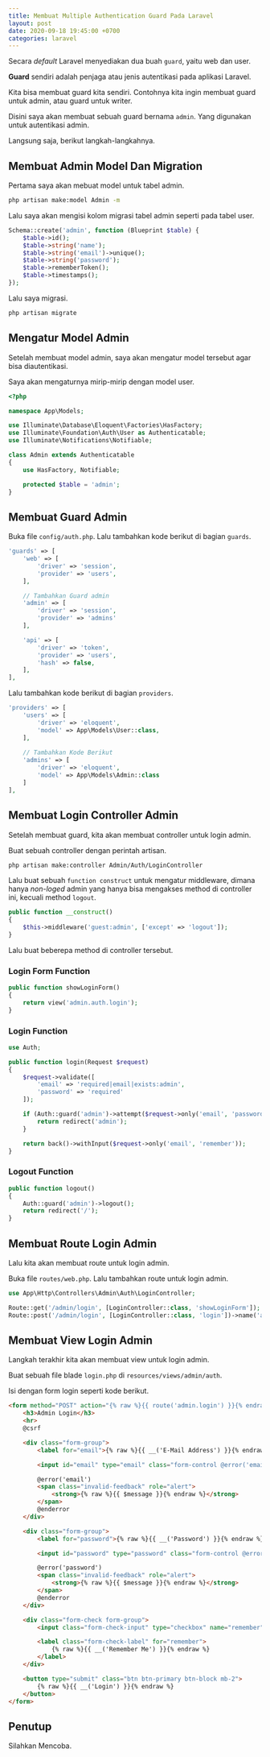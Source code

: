 ```yaml
---
title: Membuat Multiple Authentication Guard Pada Laravel
layout: post
date: 2020-09-18 19:45:00 +0700
categories: laravel
---
```


Secara *default* Laravel menyediakan dua buah `guard`, yaitu web dan user.

**Guard** sendiri adalah penjaga atau jenis autentikasi pada aplikasi Laravel.

Kita bisa membuat guard kita sendiri. Contohnya kita ingin membuat guard untuk admin, atau guard untuk writer.

Disini saya akan membuat sebuah guard bernama `admin`. Yang digunakan untuk autentikasi admin.

Langsung saja, berikut langkah-langkahnya.

## Membuat Admin Model Dan Migration

Pertama saya akan mebuat model untuk tabel admin.

```bash
php artisan make:model Admin -m
```

Lalu saya akan mengisi kolom migrasi tabel admin seperti pada tabel user.

```php
Schema::create('admin', function (Blueprint $table) {
    $table->id();
    $table->string('name');
    $table->string('email')->unique();
    $table->string('password');
    $table->rememberToken();
    $table->timestamps();
});
```

Lalu saya migrasi.

```bash
php artisan migrate
```

## Mengatur Model Admin

Setelah membuat model admin, saya akan mengatur model tersebut agar bisa diautentikasi.

Saya akan mengaturnya mirip-mirip dengan model user.

```php
<?php

namespace App\Models;

use Illuminate\Database\Eloquent\Factories\HasFactory;
use Illuminate\Foundation\Auth\User as Authenticatable;
use Illuminate\Notifications\Notifiable;

class Admin extends Authenticatable
{
    use HasFactory, Notifiable;

    protected $table = 'admin';
}

```

## Membuat Guard Admin

Buka file `config/auth.php`. Lalu tambahkan kode berikut di bagian `guards`.

```php
'guards' => [
    'web' => [
        'driver' => 'session',
        'provider' => 'users',
    ],

    // Tambahkan Guard admin
    'admin' => [
        'driver' => 'session',
        'provider' => 'admins'
    ],

    'api' => [
        'driver' => 'token',
        'provider' => 'users',
        'hash' => false,
    ],
],
```

Lalu tambahkan kode berikut di bagian `providers`.

```php
'providers' => [
    'users' => [
        'driver' => 'eloquent',
        'model' => App\Models\User::class,
    ],
	
    // Tambahkan Kode Berikut
    'admins' => [
        'driver' => 'eloquent',
        'model' => App\Models\Admin::class
    ]
],
```

## Membuat Login Controller Admin

Setelah membuat guard, kita akan membuat controller untuk login admin.

Buat sebuah controller dengan perintah artisan.

```bash
php artisan make:controller Admin/Auth/LoginController
```

Lalu buat sebuah `function construct` untuk mengatur middleware, dimana hanya *non-loged* admin yang hanya bisa mengakses method di controller ini, kecuali method `logout`.  

```php
public function __construct()
{
    $this->middleware('guest:admin', ['except' => 'logout']);
}
```



Lalu buat beberepa method di controller tersebut.

### Login Form Function

```php
public function showLoginForm()
{
    return view('admin.auth.login');
}
```



### Login Function

```php
use Auth;

public function login(Request $request)
{
    $request->validate([
        'email' => 'required|email|exists:admin',
        'password' => 'required'
    ]);

    if (Auth::guard('admin')->attempt($request->only('email', 'password'), $request->get('remember'))) {
        return redirect('admin');
    }

    return back()->withInput($request->only('email', 'remember'));
}

```

### Logout Function

```php
public function logout()
{
    Auth::guard('admin')->logout();
    return redirect('/');
}
```



## Membuat Route Login Admin

Lalu kita akan membuat route untuk login admin.

Buka file `routes/web.php`. Lalu tambahkan route untuk login admin.

```php
use App\Http\Controllers\Admin\Auth\LoginController;

Route::get('/admin/login', [LoginController::class, 'showLoginForm']);
Route::post('/admin/login', [LoginController::class, 'login'])->name('admin.login');
```

## Membuat View Login Admin

Langkah terakhir kita akan membuat view untuk login admin.

Buat sebuah file blade `login.php` di `resources/views/admin/auth`.

Isi dengan form login seperti kode berikut.

```html
<form method="POST" action="{% raw %}{{ route('admin.login') }}{% endraw %}">
    <h3>Admin Login</h3>
    <hr>
    @csrf

    <div class="form-group">
        <label for="email">{% raw %}{{ __('E-Mail Address') }}{% endraw %}</label>

        <input id="email" type="email" class="form-control @error('email') is-invalid @enderror" name="email" value="{% raw %}{{ old('email') }}{% endraw %}" required autocomplete="email" autofocus>

        @error('email')
        <span class="invalid-feedback" role="alert">
            <strong>{% raw %}{{ $message }}{% endraw %}</strong>
        </span>
        @enderror
    </div>

    <div class="form-group">
        <label for="password">{% raw %}{{ __('Password') }}{% endraw %}</label>

        <input id="password" type="password" class="form-control @error('password') is-invalid @enderror" name="password" required autocomplete="current-password">

        @error('password')
        <span class="invalid-feedback" role="alert">
            <strong>{% raw %}{{ $message }}{% endraw %}</strong>
        </span>
        @enderror
    </div>

    <div class="form-check form-group">
        <input class="form-check-input" type="checkbox" name="remember" id="remember" {% raw %}{{ old('remember') ? 'checked' : '' }}{% endraw %}>

        <label class="form-check-label" for="remember">
            {% raw %}{{ __('Remember Me') }}{% endraw %}
        </label>
    </div>

    <button type="submit" class="btn btn-primary btn-block mb-2">
        {% raw %}{{ __('Login') }}{% endraw %}
    </button>
</form>
```

## Penutup

Silahkan Mencoba.